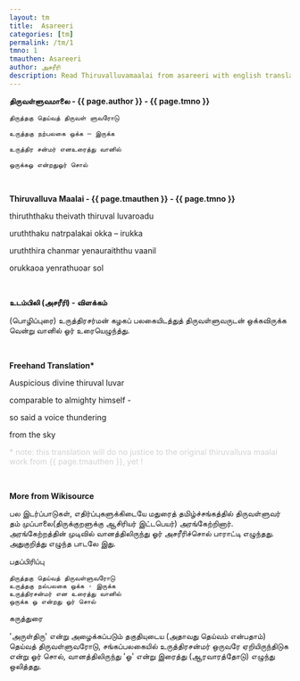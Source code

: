 ```yaml
---
layout: tm
title:  Asareeri 
categories: [tm]
permalink: /tm/1
tmno: 1
tmauthen: Asareeri
author: அசரீரி
description: Read Thiruvalluvamaalai from asareeri with english translation
---
```


**திருவள்ளுவமாலை - {{ page.author }} - {{ page.tmno }}**

    திருத்தகு தெய்வத் திருவள் ளுவரோடு

    உருத்தகு நற்பலகை ஒக்க – இருக்க

    உருத்திர சன்மர் எனஉரைத்து வானில்

    ஒருக்கஓ என்றதுஓர் சொல்

<br>

**Thiruvalluva Maalai - {{ page.tmauthen }} - {{ page.tmno }}**

thiruththaku theivath thiruval luvaroadu

uruththaku natrpalakai okka – irukka

uruththira chanmar yenauraiththu vaanil

orukkaoa yenrathuoar sol

<br>

**உடம்பிலி (அசரீரி) - விளக்கம்**

(பொழிப்புரை) உருத்திரசர்மன் கழகப் பலகையிடத்துத் திருவள்ளுவருடன் ஒக்கவிருக்க வென்று வானில் ஓர் உரையெழுந்த்து.

<br>

**Freehand Translation\***

Auspicious divine thiruval luvar

comparable to almighty himself -

so said a voice thundering

from the sky

<p style="color: lightgrey;">* note: this translation will do no justice to the original thiruvalluva maalai work from {{ page.tmauthen }}, yet !</p>

<br>

**More from Wikisource**

பல இடர்ப்பாடுகள், எதிர்ப்புகளுக்கிடையே மதுரைத் தமிழ்ச்சங்கத்தில் திருவள்ளுவர் தம் முப்பாலை(திருக்குறளுக்கு ஆசிரியர் இட்டபெயர்) அரங்கேற்றினார். அரங்கேற்றத்தின் முடிவில் வானத்திலிருந்து ஓர் அசரீரிச்சொல் பாராட்டி எழுந்தது. அதுகுறித்து எழுந்த பாடலே இது.

பதப்பிரிப்பு

    திருத்தகு தெய்வத் திருவள்ளுவரோடு
    உருத்தகு நல்பலகை ஒக்க - இருக்க
    உருத்திரசன்மர் என உரைத்து வானில்
    ஒருக்க ஓ என்றது ஓர் சொல்

கருத்துரை

'அருள்திரு' என்று அழைக்கப்படும் தகுதியுடைய (அதாவது தெய்வம் என்பதாம்) தெய்வத் திருவள்ளுவரோடு, சங்கப்பலகையில் உருத்திரசன்மர் ஒருவரே ஏறியிருந்திடுக என்று ஓர் சொல், வானத்திலிருந்து 'ஓ' என்று இரைத்து (ஆரவாரத்தோடு) எழுந்து ஒலித்தது.
